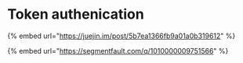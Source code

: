 # Token authenication

{% embed url="https://juejin.im/post/5b7ea1366fb9a01a0b319612" %}

{% embed url="https://segmentfault.com/q/1010000009751566" %}



